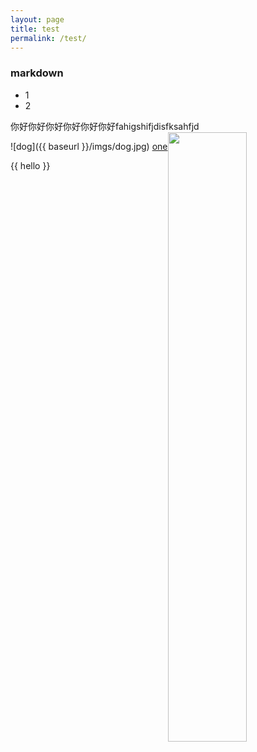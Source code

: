 ```yaml
---
layout: page
title: test
permalink: /test/
---
```


### markdown

* 1
* 2

你好你好你好你好你好你好fahigshifjdisfksahfjd<img src="{{ baseurl }}/imgs/dog.jpg" style="float:right;width:50%;height: 50%;">


![dog]({{ baseurl }}/imgs/dog.jpg)
[one](http://1.163.com)

{{ hello }}



<script type="text/javascript">
	$(document).ready(function() {
	    //为超链接加上target='_blank'属性
		$('a[href^="http"]').each(function() {
			$(this).attr('target', '_blank');
		});
	});
</script>